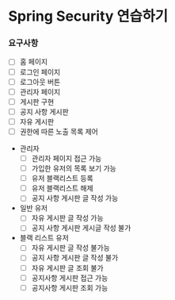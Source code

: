 # Spring Security 연습하기

### 요구사항
- [ ] 홈 페이지
- [ ] 로그인 페이지
- [ ] 로그아웃 버튼
- [ ] 관리자 페이지
- [ ] 게시판 구현
- [ ] 공지 사항 게시판
- [ ] 자유 게시판
- [ ] 권한에 따른 노출 목록 제어
- 관리자
    - [ ] 관리자 페이지 접근 가능
    - [ ] 가입한 유저의 목록 보기 가능
    - [ ] 유저 블랙리스트 등록
    - [ ] 유저 블랙리스트 해제
    - [ ] 공지 사항 게시판 글 작성 가능
- 일반 유저
    - [ ] 자유 게시판 글 작성 가능
    - [ ] 공지 사항 게시판 게시글 작성 불가

- 블랙 리스트 유저
    - [ ] 자유 게시판 글 작성 불가능
    - [ ] 공지 사항 게시판 글 작성 불가
    - [ ] 자유 게시판 글 조회 불가
    - [ ] 공지사항 게시판 접근 가능
    - [ ] 공지사항 게시판 조회 가능
